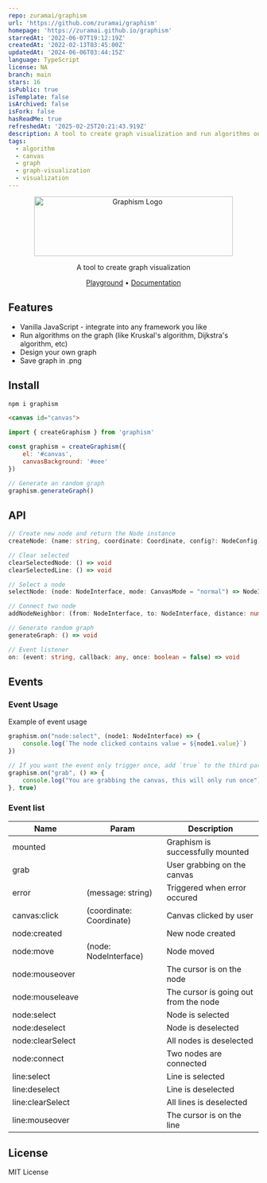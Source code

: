 ```yaml
---
repo: zuramai/graphism
url: 'https://github.com/zuramai/graphism'
homepage: 'https://zuramai.github.io/graphism'
starredAt: '2022-06-07T19:12:19Z'
createdAt: '2022-02-13T03:45:00Z'
updatedAt: '2024-06-06T03:44:15Z'
language: TypeScript
license: NA
branch: main
stars: 16
isPublic: true
isTemplate: false
isArchived: false
isFork: false
hasReadMe: true
refreshedAt: '2025-02-25T20:21:43.919Z'
description: A tool to create graph visualization and run algorithms on top of it
tags:
  - algorithm
  - canvas
  - graph
  - graph-visualization
  - visualization
---
```


<p align="center">
    <img src="https://user-images.githubusercontent.com/45036724/172974810-4ba481f9-bd24-4128-99aa-ebfdd61cf19a.svg" alt="Graphism Logo" width="400" height="120" align="center">
</p>
<p align="center">
A tool to create graph visualization 
</p>
<p align="center">
    <a href="https://zuramai.github.io/graphism">Playground</a> • <a href="https://zuramai.github.io/graphism/docs">Documentation</a>
</p>

## Features

- Vanilla JavaScript - integrate into any framework you like
- Run algorithms on the graph (like Kruskal's algorithm, Dijkstra's algorithm, etc)
- Design your own graph
- Save graph in .png

## Install

```bash
npm i graphism
```

```html
<canvas id="canvas">
```

```js
import { createGraphism } from 'graphism'

const graphism = createGraphism({
    el: '#canvas',
    canvasBackground: '#eee'
})

// Generate an random graph
graphism.generateGraph()

```

## API
```ts
// Create new node and return the Node instance
createNode: (name: string, coordinate: Coordinate, config?: NodeConfig) => NodeInterface

// Clear selected
clearSelectedNode: () => void
clearSelectedLine: () => void

// Select a node
selectNode: (node: NodeInterface, mode: CanvasMode = "normal") => NodeInterface

// Connect two node
addNodeNeighbor: (from: NodeInterface, to: NodeInterface, distance: number) => void

// Generate random graph 
generateGraph: () => void

// Event listener
on: (event: string, callback: any, once: boolean = false) => void
```


## Events

### Event Usage

Example of event usage
```js
graphism.on("node:select", (node1: NodeInterface) => {
    console.log(`The node clicked contains value = ${node1.value}`)
})

// If you want the event only trigger once, add `true` to the third param
graphism.on("grab", () => {
    console.log("You are grabbing the canvas, this will only run once")
}, true)
```

### Event list

| Name | Param | Description |
| ---- | ----- | ----------- |
| mounted |  | Graphism is successfully mounted |
| grab | | User grabbing on the canvas |
| error | (message: string) | Triggered when error occured |
| canvas:click | (coordinate: Coordinate) | Canvas clicked by user |
| node:created | | New node created |
| node:move | (node: NodeInterface) | Node moved |
| node:mouseover | | The cursor is on the node | 
| node:mouseleave | | The cursor is going out from the node |
| node:select | | Node is selected |
| node:deselect | | Node is deselected |
| node:clearSelect |  | All nodes is deselected |
| node:connect | | Two nodes are connected |
| line:select | | Line is selected |
| line:deselect | | Line is deselected |
| line:clearSelect | | All lines is deselected |
| line:mouseover | | The cursor is on the line |

## License
MIT License	
